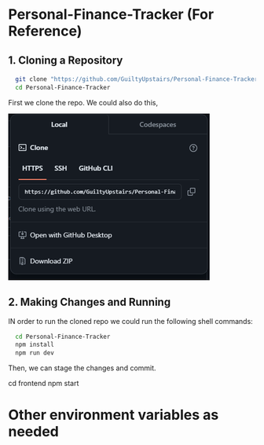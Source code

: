 # Personal-Finance-Tracker (For Reference)

<!-- Steps to contribute to Repo (For my Reference) -->

  ## 1. Cloning a Repository

  ```sh
    git clone "https://github.com/GuiltyUpstairs/Personal-Finance-Tracker.git"
    cd Personal-Finance-Tracker
  ```

  First we clone the repo.
  We could also do this,

  ![alt text](image.png)

  ## 2. Making Changes and Running

  IN order to run the cloned repo we could run the following shell commands:

  ```sh
    cd Personal-Finance-Tracker
    npm install
    npm run dev
  ```

  Then, we can stage the changes and commit.



cd frontend
npm start

# Other environment variables as needed
